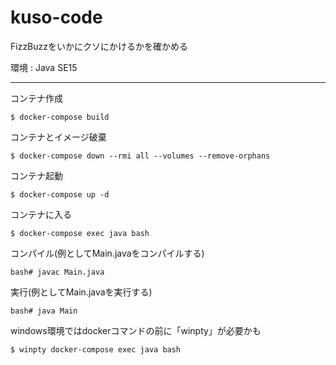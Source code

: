 # kuso-code

FizzBuzzをいかにクソにかけるかを確かめる

環境 : Java SE15

_____________________________________

コンテナ作成

```
$ docker-compose build
```

コンテナとイメージ破棄

```
$ docker-compose down --rmi all --volumes --remove-orphans
```

コンテナ起動

```
$ docker-compose up -d
```

コンテナに入る

```
$ docker-compose exec java bash
```

コンパイル(例としてMain.javaをコンパイルする)

```
bash# javac Main.java
```

実行(例としてMain.javaを実行する)

```
bash# java Main
```

windows環境ではdockerコマンドの前に「winpty」が必要かも

```
$ winpty docker-compose exec java bash
```